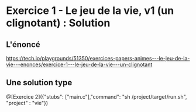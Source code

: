 # Exercice 1 - Le jeu de la vie, v1 (un clignotant) : Solution

## L'énoncé

https://tech.io/playgrounds/51350/exercices-papers-animes---le-jeu-de-la-vie---enonces/exercice-1---le-jeu-de-la-vie---un-clignotant

## Une solution type

@[Exercice 2]({"stubs": ["main.c"],"command": "sh /project/target/run.sh", "project" : "vie"})
